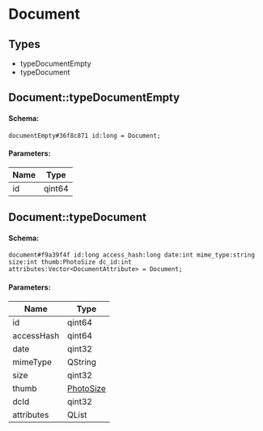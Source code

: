 # Document

## Types

* typeDocumentEmpty
* typeDocument

## Document::typeDocumentEmpty

#### Schema:

`documentEmpty#36f8c871 id:long = Document;`

#### Parameters:

|Name|Type|
|----|----|
|id|qint64|

## Document::typeDocument

#### Schema:

`document#f9a39f4f id:long access_hash:long date:int mime_type:string size:int thumb:PhotoSize dc_id:int attributes:Vector<DocumentAttribute> = Document;`

#### Parameters:

|Name|Type|
|----|----|
|id|qint64|
|accessHash|qint64|
|date|qint32|
|mimeType|QString|
|size|qint32|
|thumb|[PhotoSize](photosize.md)|
|dcId|qint32|
|attributes|QList<DocumentAttribute>|

